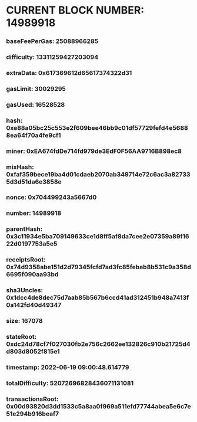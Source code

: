 # CURRENT BLOCK NUMBER: 14989918

### baseFeePerGas: 25088966285
### difficulty: 13311259427203094
### extraData: 0x617369612d65617374322d31
### gasLimit: 30029295
### gasUsed: 16528528
### hash: 0xe88a05bc25c553e2f609bee46bb9c01df57729fefd4e56888ea64f70a4fe9cf1
### miner: 0xEA674fdDe714fd979de3EdF0F56AA9716B898ec8
### mixHash: 0xfaf359bece19ba4d01cdaeb2070ab349714e72c6ac3a827335d3d51da6e3858e
### nonce: 0x704499243a5667d0
### number: 14989918
### parentHash: 0x3c11934e5ba709149633ce1d8ff5af8da7cee2e07359a89f1622d0197753a5e5
### receiptsRoot: 0x74d9358abe151d2d79345fcfd7ad3fc85febab8b531c9a358d6695f090aa93bd
### sha3Uncles: 0x1dcc4de8dec75d7aab85b567b6ccd41ad312451b948a7413f0a142fd40d49347
### size: 167078
### stateRoot: 0xdc24d78cf7f027030fb2e756c2662ee132826c910b21725d4d803d8052f815e1
### timestamp: 2022-06-19 09:00:48.614779
### totalDifficulty: 52072696828436071131081
### transactionsRoot: 0x00d93820d3dd1533c5a8aa0f969a511efd77744abea5e6c7e51e294b916beaf7
